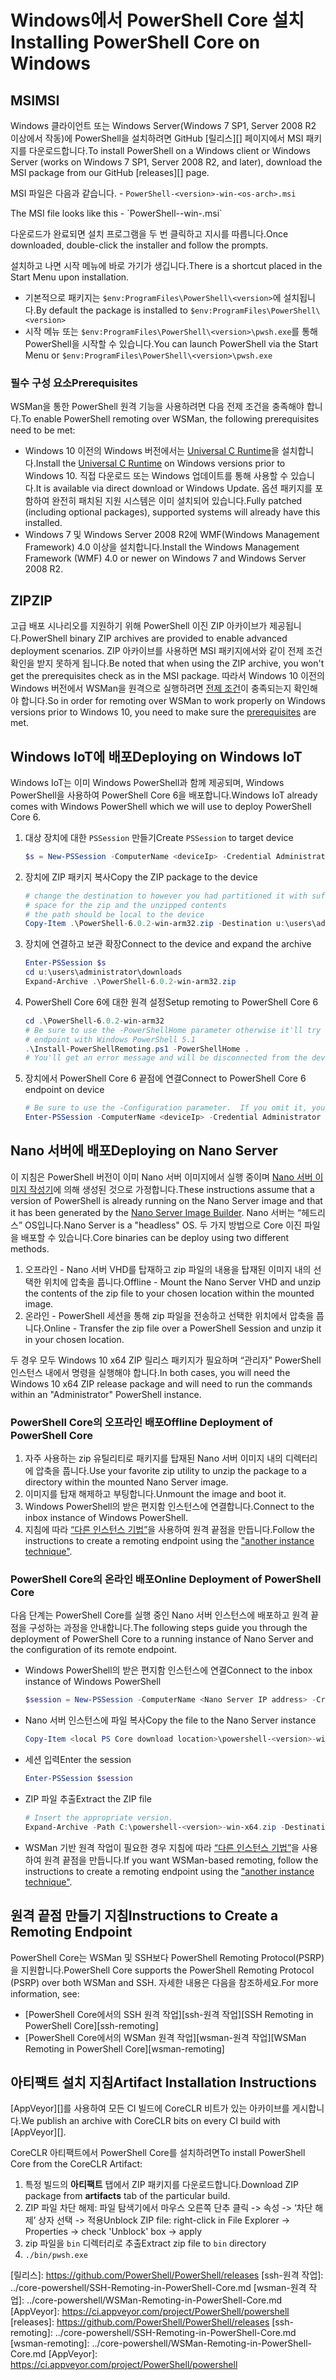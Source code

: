# <a name="installing-powershell-core-on-windows"></a><span data-ttu-id="aa05f-101">Windows에서 PowerShell Core 설치</span><span class="sxs-lookup"><span data-stu-id="aa05f-101">Installing PowerShell Core on Windows</span></span>

## <a name="msi"></a><span data-ttu-id="aa05f-102">MSI</span><span class="sxs-lookup"><span data-stu-id="aa05f-102">MSI</span></span>

<span data-ttu-id="aa05f-103">Windows 클라이언트 또는 Windows Server(Windows 7 SP1, Server 2008 R2 이상에서 작동)에 PowerShell을 설치하려면 GitHub [릴리스][] 페이지에서 MSI 패키지를 다운로드합니다.</span><span class="sxs-lookup"><span data-stu-id="aa05f-103">To install PowerShell on a Windows client or Windows Server (works on Windows 7 SP1, Server 2008 R2, and later), download the MSI package from our GitHub [releases][] page.</span></span>

<span data-ttu-id="aa05f-104">MSI 파일은 다음과 같습니다. - `PowerShell-<version>-win-<os-arch>.msi`
<!-- TODO: should be updated to point to the Download Center as well --></span><span class="sxs-lookup"><span data-stu-id="aa05f-104">The MSI file looks like this - `PowerShell-<version>-win-<os-arch>.msi`
<!-- TODO: should be updated to point to the Download Center as well --></span></span>

<span data-ttu-id="aa05f-105">다운로드가 완료되면 설치 프로그램을 두 번 클릭하고 지시를 따릅니다.</span><span class="sxs-lookup"><span data-stu-id="aa05f-105">Once downloaded, double-click the installer and follow the prompts.</span></span>

<span data-ttu-id="aa05f-106">설치하고 나면 시작 메뉴에 바로 가기가 생깁니다.</span><span class="sxs-lookup"><span data-stu-id="aa05f-106">There is a shortcut placed in the Start Menu upon installation.</span></span>

- <span data-ttu-id="aa05f-107">기본적으로 패키지는 `$env:ProgramFiles\PowerShell\<version>`에 설치됩니다.</span><span class="sxs-lookup"><span data-stu-id="aa05f-107">By default the package is installed to `$env:ProgramFiles\PowerShell\<version>`</span></span>
- <span data-ttu-id="aa05f-108">시작 메뉴 또는 `$env:ProgramFiles\PowerShell\<version>\pwsh.exe`를 통해 PowerShell을 시작할 수 있습니다.</span><span class="sxs-lookup"><span data-stu-id="aa05f-108">You can launch PowerShell via the Start Menu or `$env:ProgramFiles\PowerShell\<version>\pwsh.exe`</span></span>

### <a name="prerequisites"></a><span data-ttu-id="aa05f-109">필수 구성 요소</span><span class="sxs-lookup"><span data-stu-id="aa05f-109">Prerequisites</span></span>

<span data-ttu-id="aa05f-110">WSMan을 통한 PowerShell 원격 기능을 사용하려면 다음 전제 조건을 충족해야 합니다.</span><span class="sxs-lookup"><span data-stu-id="aa05f-110">To enable PowerShell remoting over WSMan, the following prerequisites need to be met:</span></span>

- <span data-ttu-id="aa05f-111">Windows 10 이전의 Windows 버전에서는 [Universal C Runtime](https://www.microsoft.com/download/details.aspx?id=50410)을 설치합니다.</span><span class="sxs-lookup"><span data-stu-id="aa05f-111">Install the [Universal C Runtime](https://www.microsoft.com/download/details.aspx?id=50410) on Windows versions prior to Windows 10.</span></span>
  <span data-ttu-id="aa05f-112">직접 다운로드 또는 Windows 업데이트를 통해 사용할 수 있습니다.</span><span class="sxs-lookup"><span data-stu-id="aa05f-112">It is available via direct download or Windows Update.</span></span>
  <span data-ttu-id="aa05f-113">옵션 패키지를 포함하여 완전히 패치된 지원 시스템은 이미 설치되어 있습니다.</span><span class="sxs-lookup"><span data-stu-id="aa05f-113">Fully patched (including optional packages), supported systems will already have this installed.</span></span>
- <span data-ttu-id="aa05f-114">Windows 7 및 Windows Server 2008 R2에 WMF(Windows Management Framework) 4.0 이상을 설치합니다.</span><span class="sxs-lookup"><span data-stu-id="aa05f-114">Install the Windows Management Framework (WMF) 4.0 or newer on Windows 7 and Windows Server 2008 R2.</span></span>

## <a name="zip"></a><span data-ttu-id="aa05f-115">ZIP</span><span class="sxs-lookup"><span data-stu-id="aa05f-115">ZIP</span></span>

<span data-ttu-id="aa05f-116">고급 배포 시나리오를 지원하기 위해 PowerShell 이진 ZIP 아카이브가 제공됩니다.</span><span class="sxs-lookup"><span data-stu-id="aa05f-116">PowerShell binary ZIP archives are provided to enable advanced deployment scenarios.</span></span>
<span data-ttu-id="aa05f-117">ZIP 아카이브를 사용하면 MSI 패키지에서와 같이 전제 조건 확인을 받지 못하게 됩니다.</span><span class="sxs-lookup"><span data-stu-id="aa05f-117">Be noted that when using the ZIP archive, you won't get the prerequisites check as in the MSI package.</span></span>
<span data-ttu-id="aa05f-118">따라서 Windows 10 이전의 Windows 버전에서 WSMan을 원격으로 실행하려면 [전제 조건](#prerequisites)이 충족되는지 확인해야 합니다.</span><span class="sxs-lookup"><span data-stu-id="aa05f-118">So in order for remoting over WSMan to work properly on Windows versions prior to Windows 10, you need to make sure the [prerequisites](#prerequisites) are met.</span></span>

## <a name="deploying-on-windows-iot"></a><span data-ttu-id="aa05f-119">Windows IoT에 배포</span><span class="sxs-lookup"><span data-stu-id="aa05f-119">Deploying on Windows IoT</span></span>

<span data-ttu-id="aa05f-120">Windows IoT는 이미 Windows PowerShell과 함께 제공되며, Windows PowerShell을 사용하여 PowerShell Core 6을 배포합니다.</span><span class="sxs-lookup"><span data-stu-id="aa05f-120">Windows IoT already comes with Windows PowerShell which we will use to deploy PowerShell Core 6.</span></span>

1. <span data-ttu-id="aa05f-121">대상 장치에 대한 `PSSession` 만들기</span><span class="sxs-lookup"><span data-stu-id="aa05f-121">Create `PSSession` to target device</span></span>

   ```powershell
   $s = New-PSSession -ComputerName <deviceIp> -Credential Administrator
   ```

2. <span data-ttu-id="aa05f-122">장치에 ZIP 패키지 복사</span><span class="sxs-lookup"><span data-stu-id="aa05f-122">Copy the ZIP package to the device</span></span>

   ```powershell
   # change the destination to however you had partitioned it with sufficient
   # space for the zip and the unzipped contents
   # the path should be local to the device
   Copy-Item .\PowerShell-6.0.2-win-arm32.zip -Destination u:\users\administrator\Downloads -ToSession $s
   ```

3. <span data-ttu-id="aa05f-123">장치에 연결하고 보관 확장</span><span class="sxs-lookup"><span data-stu-id="aa05f-123">Connect to the device and expand the archive</span></span>

   ```powershell
   Enter-PSSession $s
   cd u:\users\administrator\downloads
   Expand-Archive .\PowerShell-6.0.2-win-arm32.zip
   ```

4. <span data-ttu-id="aa05f-124">PowerShell Core 6에 대한 원격 설정</span><span class="sxs-lookup"><span data-stu-id="aa05f-124">Setup remoting to PowerShell Core 6</span></span>

   ```powershell
   cd .\PowerShell-6.0.2-win-arm32
   # Be sure to use the -PowerShellHome parameter otherwise it'll try to create a new
   # endpoint with Windows PowerShell 5.1
   .\Install-PowerShellRemoting.ps1 -PowerShellHome .
   # You'll get an error message and will be disconnected from the device because it has to restart WinRM
   ```

5. <span data-ttu-id="aa05f-125">장치에서 PowerShell Core 6 끝점에 연결</span><span class="sxs-lookup"><span data-stu-id="aa05f-125">Connect to PowerShell Core 6 endpoint on device</span></span>

   ```powershell
   # Be sure to use the -Configuration parameter.  If you omit it, you will connect to Windows PowerShell 5.1
   Enter-PSSession -ComputerName <deviceIp> -Credential Administrator -Configuration powershell.6.0.2
   ```

## <a name="deploying-on-nano-server"></a><span data-ttu-id="aa05f-126">Nano 서버에 배포</span><span class="sxs-lookup"><span data-stu-id="aa05f-126">Deploying on Nano Server</span></span>

<span data-ttu-id="aa05f-127">이 지침은 PowerShell 버전이 이미 Nano 서버 이미지에서 실행 중이며 [Nano 서버 이미지 작성기](/windows-server/get-started/deploy-nano-server)에 의해 생성된 것으로 가정합니다.</span><span class="sxs-lookup"><span data-stu-id="aa05f-127">These instructions assume that a version of PowerShell is already running on the Nano Server image and that it has been generated by the [Nano Server Image Builder](/windows-server/get-started/deploy-nano-server).</span></span>
<span data-ttu-id="aa05f-128">Nano 서버는 “헤드리스” OS입니다.</span><span class="sxs-lookup"><span data-stu-id="aa05f-128">Nano Server is a "headless" OS.</span></span> <span data-ttu-id="aa05f-129">두 가지 방법으로 Core 이진 파일을 배포할 수 있습니다.</span><span class="sxs-lookup"><span data-stu-id="aa05f-129">Core binaries can be deploy using two different methods.</span></span>

1. <span data-ttu-id="aa05f-130">오프라인 - Nano 서버 VHD를 탑재하고 zip 파일의 내용을 탑재된 이미지 내의 선택한 위치에 압축을 풉니다.</span><span class="sxs-lookup"><span data-stu-id="aa05f-130">Offline - Mount the Nano Server VHD and unzip the contents of the zip file to your chosen location within the mounted image.</span></span>
2. <span data-ttu-id="aa05f-131">온라인 - PowerShell 세션을 통해 zip 파일을 전송하고 선택한 위치에서 압축을 풉니다.</span><span class="sxs-lookup"><span data-stu-id="aa05f-131">Online - Transfer the zip file over a PowerShell Session and unzip it in your chosen location.</span></span>

<span data-ttu-id="aa05f-132">두 경우 모두 Windows 10 x64 ZIP 릴리스 패키지가 필요하며 “관리자” PowerShell 인스턴스 내에서 명령을 실행해야 합니다.</span><span class="sxs-lookup"><span data-stu-id="aa05f-132">In both cases, you will need the Windows 10 x64 ZIP release package and will need to run the commands within an "Administrator" PowerShell instance.</span></span>

### <a name="offline-deployment-of-powershell-core"></a><span data-ttu-id="aa05f-133">PowerShell Core의 오프라인 배포</span><span class="sxs-lookup"><span data-stu-id="aa05f-133">Offline Deployment of PowerShell Core</span></span>

1. <span data-ttu-id="aa05f-134">자주 사용하는 zip 유틸리티로 패키지를 탑재된 Nano 서버 이미지 내의 디렉터리에 압축을 풉니다.</span><span class="sxs-lookup"><span data-stu-id="aa05f-134">Use your favorite zip utility to unzip the package to a directory within the mounted Nano Server image.</span></span>
2. <span data-ttu-id="aa05f-135">이미지를 탑재 해제하고 부팅합니다.</span><span class="sxs-lookup"><span data-stu-id="aa05f-135">Unmount the image and boot it.</span></span>
3. <span data-ttu-id="aa05f-136">Windows PowerShell의 받은 편지함 인스턴스에 연결합니다.</span><span class="sxs-lookup"><span data-stu-id="aa05f-136">Connect to the inbox instance of Windows PowerShell.</span></span>
4. <span data-ttu-id="aa05f-137">지침에 따라 [“다른 인스턴스 기법”](#executed-by-another-instance-of-powershell-on-behalf-of-the-instance-that-it-will-register)을 사용하여 원격 끝점을 만듭니다.</span><span class="sxs-lookup"><span data-stu-id="aa05f-137">Follow the instructions to create a remoting endpoint using the ["another instance technique"](#executed-by-another-instance-of-powershell-on-behalf-of-the-instance-that-it-will-register).</span></span>

### <a name="online-deployment-of-powershell-core"></a><span data-ttu-id="aa05f-138">PowerShell Core의 온라인 배포</span><span class="sxs-lookup"><span data-stu-id="aa05f-138">Online Deployment of PowerShell Core</span></span>

<span data-ttu-id="aa05f-139">다음 단계는 PowerShell Core를 실행 중인 Nano 서버 인스턴스에 배포하고 원격 끝점을 구성하는 과정을 안내합니다.</span><span class="sxs-lookup"><span data-stu-id="aa05f-139">The following steps guide you through the deployment of PowerShell Core to a running instance of Nano Server and the configuration of its remote endpoint.</span></span>

- <span data-ttu-id="aa05f-140">Windows PowerShell의 받은 편지함 인스턴스에 연결</span><span class="sxs-lookup"><span data-stu-id="aa05f-140">Connect to the inbox instance of Windows PowerShell</span></span>

  ```powershell
  $session = New-PSSession -ComputerName <Nano Server IP address> -Credential <An Administrator account on the system>
  ```

- <span data-ttu-id="aa05f-141">Nano 서버 인스턴스에 파일 복사</span><span class="sxs-lookup"><span data-stu-id="aa05f-141">Copy the file to the Nano Server instance</span></span>

  ```powershell
  Copy-Item <local PS Core download location>\powershell-<version>-win-x64.zip c:\ -ToSession $session
  ```

- <span data-ttu-id="aa05f-142">세션 입력</span><span class="sxs-lookup"><span data-stu-id="aa05f-142">Enter the session</span></span>

  ```powershell
  Enter-PSSession $session
  ```

- <span data-ttu-id="aa05f-143">ZIP 파일 추출</span><span class="sxs-lookup"><span data-stu-id="aa05f-143">Extract the ZIP file</span></span>

  ```powershell
  # Insert the appropriate version.
  Expand-Archive -Path C:\powershell-<version>-win-x64.zip -DestinationPath "C:\PowerShellCore_<version>"
  ```

- <span data-ttu-id="aa05f-144">WSMan 기반 원격 작업이 필요한 경우 지침에 따라 [“다른 인스턴스 기법”](../core-powershell/WSMan-Remoting-in-PowerShell-Core.md#executed-by-another-instance-of-powershell-on-behalf-of-the-instance-that-it-will-register)을 사용하여 원격 끝점을 만듭니다.</span><span class="sxs-lookup"><span data-stu-id="aa05f-144">If you want WSMan-based remoting, follow the instructions to create a remoting endpoint using the ["another instance technique"](../core-powershell/WSMan-Remoting-in-PowerShell-Core.md#executed-by-another-instance-of-powershell-on-behalf-of-the-instance-that-it-will-register).</span></span>

## <a name="instructions-to-create-a-remoting-endpoint"></a><span data-ttu-id="aa05f-145">원격 끝점 만들기 지침</span><span class="sxs-lookup"><span data-stu-id="aa05f-145">Instructions to Create a Remoting Endpoint</span></span>

<span data-ttu-id="aa05f-146">PowerShell Core는 WSMan 및 SSH보다 PowerShell Remoting Protocol(PSRP)을 지원합니다.</span><span class="sxs-lookup"><span data-stu-id="aa05f-146">PowerShell Core supports the PowerShell Remoting Protocol (PSRP) over both WSMan and SSH.</span></span>
<span data-ttu-id="aa05f-147">자세한 내용은 다음을 참조하세요.</span><span class="sxs-lookup"><span data-stu-id="aa05f-147">For more information, see:</span></span>

- <span data-ttu-id="aa05f-148">[PowerShell Core에서의 SSH 원격 작업][ssh-원격 작업]</span><span class="sxs-lookup"><span data-stu-id="aa05f-148">[SSH Remoting in PowerShell Core][ssh-remoting]</span></span>
- <span data-ttu-id="aa05f-149">[PowerShell Core에서의 WSMan 원격 작업][wsman-원격 작업]</span><span class="sxs-lookup"><span data-stu-id="aa05f-149">[WSMan Remoting in PowerShell Core][wsman-remoting]</span></span>

## <a name="artifact-installation-instructions"></a><span data-ttu-id="aa05f-150">아티팩트 설치 지침</span><span class="sxs-lookup"><span data-stu-id="aa05f-150">Artifact Installation Instructions</span></span>

<span data-ttu-id="aa05f-151">[AppVeyor][]를 사용하여 모든 CI 빌드에 CoreCLR 비트가 있는 아카이브를 게시합니다.</span><span class="sxs-lookup"><span data-stu-id="aa05f-151">We publish an archive with CoreCLR bits on every CI build with [AppVeyor][].</span></span>

<span data-ttu-id="aa05f-152">CoreCLR 아티팩트에서 PowerShell Core를 설치하려면</span><span class="sxs-lookup"><span data-stu-id="aa05f-152">To install PowerShell Core from the CoreCLR Artifact:</span></span>

1. <span data-ttu-id="aa05f-153">특정 빌드의 **아티팩트** 탭에서 ZIP 패키지를 다운로드합니다.</span><span class="sxs-lookup"><span data-stu-id="aa05f-153">Download ZIP package from **artifacts** tab of the particular build.</span></span>
2. <span data-ttu-id="aa05f-154">ZIP 파일 차단 해제: 파일 탐색기에서 마우스 오른쪽 단추 클릭 -> 속성 -> ‘차단 해제’ 상자 선택 -> 적용</span><span class="sxs-lookup"><span data-stu-id="aa05f-154">Unblock ZIP file: right-click in File Explorer -> Properties -> check 'Unblock' box -> apply</span></span>
3. <span data-ttu-id="aa05f-155">zip 파일을 `bin` 디렉터리로 추출</span><span class="sxs-lookup"><span data-stu-id="aa05f-155">Extract zip file to `bin` directory</span></span>
4. `./bin/pwsh.exe`

<span data-ttu-id="aa05f-156"><!-- [download-center]: TODO --> [릴리스]: https://github.com/PowerShell/PowerShell/releases [ssh-원격 작업]: ../core-powershell/SSH-Remoting-in-PowerShell-Core.md [wsman-원격 작업]: ../core-powershell/WSMan-Remoting-in-PowerShell-Core.md [AppVeyor]: https://ci.appveyor.com/project/PowerShell/powershell</span><span class="sxs-lookup"><span data-stu-id="aa05f-156"><!-- [download-center]: TODO --> [releases]: https://github.com/PowerShell/PowerShell/releases [ssh-remoting]: ../core-powershell/SSH-Remoting-in-PowerShell-Core.md [wsman-remoting]: ../core-powershell/WSMan-Remoting-in-PowerShell-Core.md [AppVeyor]: https://ci.appveyor.com/project/PowerShell/powershell</span></span>
